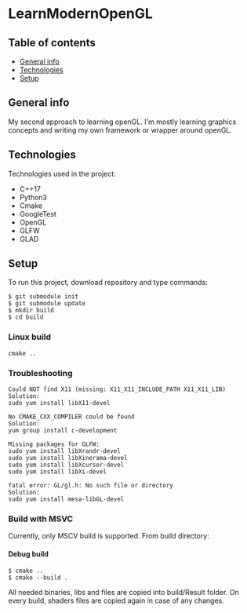 # LearnModernOpenGL
## Table of contents
* [General info](#general-info)
* [Technologies](#technologies)
* [Setup](#setup)

## General info
My second approach to learning openGL. I'm mostly learning graphics concepts and writing my own framework or wrapper around openGL.
	
## Technologies
Technologies used in the project:
* C++17
* Python3
* Cmake
* GoogleTest
* OpenGL
* GLFW
* GLAD
	
## Setup
To run this project, download repository and type commands:

```
$ git submodule init
$ git submodule update
$ mkdir build
$ cd build
```

### Linux build
```
cmake ..
```

### Troubleshooting
```
Could NOT find X11 (missing: X11_X11_INCLUDE_PATH X11_X11_LIB)
Solution:
sudo yum install libX11-devel
```
```
No CMAKE_CXX_COMPILER could be found
Solution:
yum group install c-development
```
```
Missing packages for GLFW:
sudo yum install libXrandr-devel
sudo yum install libXinerama-devel
sudo yum install libXcursor-devel
sudo yum install libXi-devel
```
```
fatal error: GL/gl.h: No such file or directory
Solution:
sudo yum install mesa-libGL-devel 
```


### Build with MSVC
Currently, only MSCV build is supported.
From build directory:

#### Debug build
```
$ cmake ..
$ cmake --build .
```

All needed binaries, libs and files are copied into build/Result folder.
On every build, shaders files are copied again in case of any changes.
